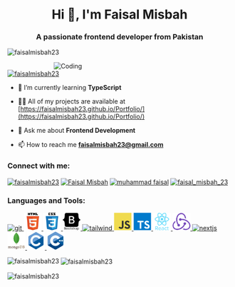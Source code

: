 <h1 align="center">Hi 👋, I'm Faisal Misbah</h1>
<h3 align="center">A passionate frontend developer from Pakistan</h3>
<p align="left"> <img src="https://komarev.com/ghpvc/?username=faisalmisbah23&label=Profile%20views&color=0e75b6&style=flat" alt="faisalmisbah23" /> </p>
<img align="right" alt="Coding" width="400" src="https://cdn.dribbble.com/users/1162077/screenshots/3848914/programmer.gif">

<p align="left"> <a href="https://twitter.com/faisalmisbah23" target="blank"><img src="https://img.shields.io/twitter/follow/faisalmisbah23?logo=twitter&style=for-the-badge" alt="faisalmisbah23" /></a> </p>

- 🌱 I’m currently learning **TypeScript**

- 👨‍💻 All of my projects are available at [https://faisalmisbah23.github.io/Portfolio/](https://faisalmisbah23.github.io/Portfolio/)

- 💬 Ask me about **Frontend Development**

- 📫 How to reach me **faisalmisbah23@gmail.com**

<h3 align="left">Connect with me:</h3>
<p align="left">
<a href="https://twitter.com/faisalmisbah23" target="blank"><img align="center" src="https://raw.githubusercontent.com/rahuldkjain/github-profile-readme-generator/master/src/images/icons/Social/twitter.svg" alt="faisalmisbah23" height="30" width="40" /></a>
<a href="https://linkedin.com/in/faisal misbah" target="blank"><img align="center" src="https://raw.githubusercontent.com/rahuldkjain/github-profile-readme-generator/master/src/images/icons/Social/linked-in-alt.svg" alt="Faisal Misbah" height="30" width="40" /></a>
<a href="https://fb.com/muhammad Faisal" target="blank"><img align="center" src="https://raw.githubusercontent.com/rahuldkjain/github-profile-readme-generator/master/src/images/icons/Social/facebook.svg" alt="muhammad faisal" height="30" width="40" /></a>
<a href="https://instagram.com/faisal_misbah_23" target="blank"><img align="center" src="https://raw.githubusercontent.com/rahuldkjain/github-profile-readme-generator/master/src/images/icons/Social/instagram.svg" alt="faisal_misbah_23" height="30" width="40" /></a>
</p>

<h3 align="left">Languages and Tools:</h3>
<p align="left"> 
   <a href="https://git-scm.com/" target="_blank" rel="noreferrer"> <img src="https://www.vectorlogo.zone/logos/git-scm/git-scm-icon.svg" alt="git" width="40" height="40"/> </a> <a href="https://www.w3.org/html/" target="_blank" rel="noreferrer"> <img src="https://raw.githubusercontent.com/devicons/devicon/master/icons/html5/html5-original-wordmark.svg" alt="html5" width="40" height="40"/> </a>
    <a href="https://www.w3schools.com/css/" target="_blank" rel="noreferrer"> <img src="https://raw.githubusercontent.com/devicons/devicon/master/icons/css3/css3-original-wordmark.svg" alt="css3" width="40" height="40"/> </a>
   <a href="https://getbootstrap.com" target="_blank" rel="noreferrer"> <img src="https://raw.githubusercontent.com/devicons/devicon/master/icons/bootstrap/bootstrap-plain-wordmark.svg" alt="bootstrap" width="40" height="40"/> </a> 
    <a href="https://tailwindcss.com/" target="_blank" rel="noreferrer"> <img src="https://www.vectorlogo.zone/logos/tailwindcss/tailwindcss-icon.svg" alt="tailwind" width="40" height="40"/> </a>
      <a href="https://developer.mozilla.org/en-US/docs/Web/JavaScript" target="_blank" rel="noreferrer"> <img src="https://raw.githubusercontent.com/devicons/devicon/master/icons/javascript/javascript-original.svg" alt="javascript" width="40" height="40"/> </a>
      <a href="https://www.typescriptlang.org/" target="_blank" rel="noreferrer"> <img src="https://raw.githubusercontent.com/devicons/devicon/master/icons/typescript/typescript-original.svg" alt="typescript" width="40" height="40"/> </a>
  <a href="https://reactjs.org/" target="_blank" rel="noreferrer"> <img src="https://raw.githubusercontent.com/devicons/devicon/master/icons/react/react-original-wordmark.svg" alt="react" width="40" height="40"/> </a>
       <a href="https://redux.js.org" target="_blank" rel="noreferrer"> <img src="https://raw.githubusercontent.com/devicons/devicon/master/icons/redux/redux-original.svg" alt="redux" width="40" height="40"/> </a>
        <a href="https://nextjs.org/" target="_blank" rel="noreferrer"> <img src="https://cdn.worldvectorlogo.com/logos/nextjs-2.svg" alt="nextjs" width="40" height="40"/> </a>
    <a href="https://www.mongodb.com/" target="_blank" rel="noreferrer"> <img src="https://raw.githubusercontent.com/devicons/devicon/master/icons/mongodb/mongodb-original-wordmark.svg" alt="mongodb" width="40" height="40"/> </a> 
  <a href="https://www.cprogramming.com/" target="_blank" rel="noreferrer"> <img src="https://raw.githubusercontent.com/devicons/devicon/master/icons/c/c-original.svg" alt="c" width="40" height="40"/> </a> 
  <a href="https://www.w3schools.com/cpp/" target="_blank" rel="noreferrer"> <img src="https://raw.githubusercontent.com/devicons/devicon/master/icons/cplusplus/cplusplus-original.svg" alt="cplusplus" width="40" height="40"/> </a>

 


 
 

  
  </p>

<p><img align="left" src="https://github-readme-stats.vercel.app/api/top-langs?username=faisalmisbah23&show_icons=true&locale=en&layout=compact" alt="faisalmisbah23" /></p>

<p>&nbsp;<img align="center" src="https://github-readme-stats.vercel.app/api?username=faisalmisbah23&show_icons=true&locale=en" alt="faisalmisbah23" /></p>

<p><img align="center" src="https://github-readme-streak-stats.herokuapp.com/?user=faisalmisbah23&" alt="faisalmisbah23" /></p>

